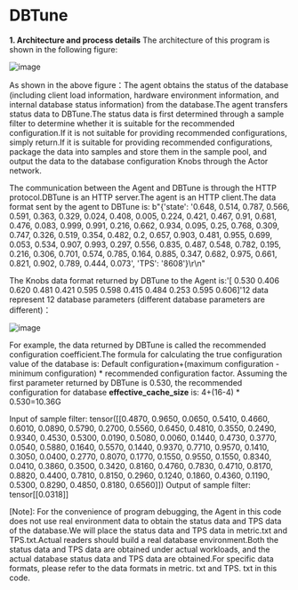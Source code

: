 # DBTune

**1. Architecture and process details**
   The architecture of this program is shown in the following figure:

![image](https://github.com/lizhli28250039/DBTune/assets/140188927/08fe1d4a-5c03-4084-b531-d59b5b76a9d8)

As shown in the above figure：The agent obtains the status of the database (including client load information, hardware environment information, and internal database status information) from the database.The agent transfers status data to DBTune.The status data is first determined through a sample filter to determine whether it is suitable for the recommended configuration.If it is not suitable for providing recommended configurations, simply return.If it is suitable for providing recommended configurations, package the data into samples and store them in the sample pool, and output the data to the database configuration Knobs through the Actor network.



The communication between the Agent and DBTune is through the HTTP protocol.DBTune is an HTTP server.The agent is an HTTP client.The data format sent by the agent to DBTune is:
b"{'state': '0.648, 0.514, 0.787, 0.566, 0.591, 0.363, 0.329, 0.024, 0.408, 0.005, 0.224, 0.421, 0.467, 0.91, 0.681, 0.476, 0.083, 0.999, 0.991, 0.216, 0.662, 0.934, 0.095, 0.25, 0.768, 0.309, 0.747, 0.326, 0.519, 0.354, 0.482, 0.2, 0.657, 0.903, 0.481, 0.955, 0.699, 0.053, 0.534, 0.907, 0.993, 0.297, 0.556, 0.835, 0.487, 0.548, 0.782, 0.195, 0.216, 0.306, 0.701, 0.574, 0.785, 0.164, 0.885, 0.347, 0.682, 0.975, 0.661, 0.821, 0.902, 0.789, 0.444, 0.073', 'TPS': '8608'}\r\n"

The Knobs data format returned by DBTune to the Agent is:'[ 0.530  0.406  0.620  0.481  0.421  0.595  0.598  0.415  0.484  0.253  0.595  0.606]'12 data represent 12 database parameters (different database parameters are different)：


![image](https://github.com/lizhli28250039/DBTune/assets/140188927/53b8e1b5-3182-4c80-b249-86d433d2eeb8)

For example, the data returned by DBTune is called the recommended configuration coefficient.The formula for calculating the true configuration value of the database is:
Default configuration+(maximum configuration - minimum configuration) * recommended configuration factor.
Assuming the first parameter returned by DBTune is 0.530, the recommended configuration for database **effective_cache_size** is: 4+(16-4) * 0.530=10.36G

Input of sample filter:
tensor([[0.4870, 0.9650, 0.0650, 0.5410, 0.4660, 0.6010, 0.0890, 0.5790, 0.2700,
         0.5560, 0.6450, 0.4810, 0.3550, 0.2490, 0.9340, 0.4530, 0.5300, 0.0190,
         0.5080, 0.0060, 0.1440, 0.4730, 0.3770, 0.0540, 0.5880, 0.1640, 0.5570,
         0.1440, 0.9370, 0.7710, 0.9570, 0.1410, 0.3050, 0.0400, 0.2770, 0.8070,
         0.1770, 0.1550, 0.9550, 0.1550, 0.8340, 0.0410, 0.3860, 0.3500, 0.3420,
         0.8160, 0.4760, 0.7830, 0.4710, 0.8170, 0.8820, 0.4400, 0.7810, 0.8150,
         0.2960, 0.1240, 0.1860, 0.4360, 0.1190, 0.5300, 0.8290, 0.4850, 0.8180,
         0.6560]])
Output of sample filter:
tensor[[0.0318]]

[Note]: For the convenience of program debugging, the Agent in this code does not use real environment data to obtain the status data and TPS data of the database.We will place the status data and TPS data in metric.txt and TPS.txt.Actual readers should build a real database environment.Both the status data and TPS data are obtained under actual workloads, and the actual database status data and TPS data are obtained.For specific data formats, please refer to the data formats in metric. txt and TPS. txt in this code.
